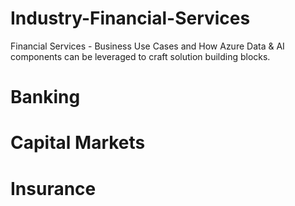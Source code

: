# Industry-Financial-Services
Financial Services - Business Use Cases and How Azure Data &amp; AI components can be leveraged to craft solution building blocks.

# Banking 

# Capital Markets

# Insurance 

